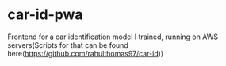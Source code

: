 # car-id-pwa
Frontend for a car identification model I trained, running on AWS servers(Scripts for that can be found here(https://github.com/rahulthomas97/car-id))
